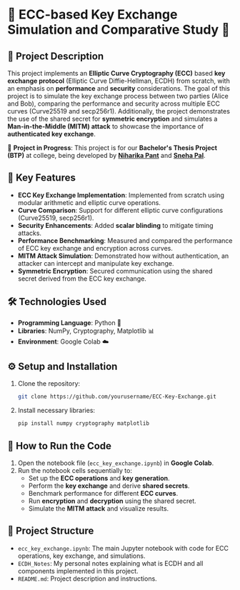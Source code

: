 # **🔐 ECC-based Key Exchange Simulation and Comparative Study 🔑**

## **📄 Project Description**

This project implements an **Elliptic Curve Cryptography (ECC)** based **key exchange protocol** (Elliptic Curve Diffie-Hellman, ECDH) from scratch, with an emphasis on **performance** and **security** considerations. The goal of this project is to simulate the key exchange process between two parties (Alice and Bob), comparing the performance and security across multiple ECC curves (Curve25519 and secp256r1). Additionally, the project demonstrates the use of the shared secret for **symmetric encryption** and simulates a **Man-in-the-Middle (MITM) attack** to showcase the importance of **authenticated key exchange**.

🚧 **Project in Progress**: This project is for our **Bachelor's Thesis Project (BTP)** at college, being developed by **[Niharika Pant](https://github.com/NiharikaPant14/NiharikaPant14)** and **[Sneha Pal](https://github.com/Snehapal0709)**.

## **🔑 Key Features**
- **ECC Key Exchange Implementation**: Implemented from scratch using modular arithmetic and elliptic curve operations.
- **Curve Comparison**: Support for different elliptic curve configurations (Curve25519, secp256r1).
- **Security Enhancements**: Added **scalar blinding** to mitigate timing attacks.
- **Performance Benchmarking**: Measured and compared the performance of ECC key exchange and encryption across curves.
- **MITM Attack Simulation**: Demonstrated how without authentication, an attacker can intercept and manipulate key exchange.
- **Symmetric Encryption**: Secured communication using the shared secret derived from the ECC key exchange.

## **🛠️ Technologies Used**
- **Programming Language**: Python 🐍
- **Libraries**: NumPy, Cryptography, Matplotlib 📊
- **Environment**: Google Colab ☁️

## **⚙️ Setup and Installation**
1. Clone the repository:
   ```bash
   git clone https://github.com/yourusername/ECC-Key-Exchange.git
   ```

2. Install necessary libraries:
    ```bash
    pip install numpy cryptography matplotlib
    ```

## **🚀 How to Run the Code**

1. Open the notebook file (`ecc_key_exchange.ipynb`) in **Google Colab**.
2. Run the notebook cells sequentially to:
   - Set up the **ECC operations** and **key generation**.
   - Perform the **key exchange** and derive **shared secrets**.
   - Benchmark performance for different **ECC curves**.
   - Run **encryption** and **decryption** using the shared secret.
   - Simulate the **MITM attack** and visualize results.

## **📂 Project Structure**

- `ecc_key_exchange.ipynb`: The main Jupyter notebook with code for ECC operations, key exchange, and simulations.
- `ECDH_Notes`: My personal notes explaining what is ECDH and all components implemented in this project.
- `README.md`: Project description and instructions.
